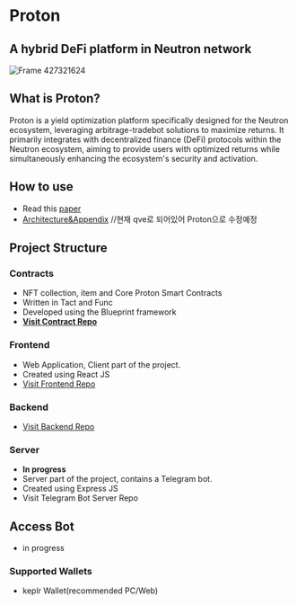 # Proton
## A hybrid DeFi platform in Neutron network
![Frame 427321624](https://github.com/user-attachments/assets/2e44104f-833f-440c-83de-e1f222e5d310)
## What is Proton?
Proton is a yield optimization platform specifically designed for the Neutron ecosystem, leveraging arbitrage-tradebot solutions to maximize returns. It primarily integrates with decentralized finance (DeFi) protocols within the Neutron ecosystem, aiming to provide users with optimized returns while simultaneously enhancing the ecosystem's security and activation.
## How to use
- Read this [paper](https://www.notion.so/blockwavelabs/d764923ea9e5492b93829af5374da7dd?v=08b3d567cdda467198d7ec8a5359ac44)
- [Architecture&Appendix](https://blockwavelabs-1.gitbook.io/qve) //현재 qve로 되어있어 Proton으로 수정예정
## Project Structure
### Contracts
- NFT collection, item and Core Proton Smart Contracts
- Written in Tact and Func
- Developed using the Blueprint framework
- [**Visit Contract Repo**](https://github.com/Proton-bwl/Proton_Frontend)  
### Frontend
- Web Application, Client part of the project.
- Created using React JS
- [Visit Frontend Repo](https://github.com/Proton-bwl/Proton_Frontend)
### Backend
- [Visit Backend Repo](https://github.com/Proton-bwl/Proton_Backend)
### Server
- **In progress**
- Server part of the project, contains a Telegram bot.
- Created using Express JS
- Visit Telegram Bot Server Repo
## Access Bot
- in progress
### Supported Wallets
- keplr Wallet(recommended PC/Web)
